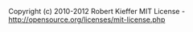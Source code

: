Copyright (c) 2010-2012 Robert Kieffer
MIT License - http://opensource.org/licenses/mit-license.php
